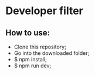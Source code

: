 # Developer filter

## How to use:
 - Clone this repository;
 - Go into the downloaded folder;
 - $ npm install;
 - $ npm run dev;